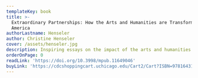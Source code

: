 ```yaml
---
templateKey: book
title: >-
  Extraordinary Partnerships: How the Arts and Humanities are Transforming
  America
authorLastname: Henseler
author: Christine Henseler
cover: /assets/henseler.jpg
description: Inspiring essays on the impact of the arts and humanities on our communities.
orderOnPage: 0
readLink: 'https://doi.org/10.3998/mpub.11649046'
buyLink: 'https://cdcshoppingcart.uchicago.edu/Cart2/Cart?ISBN=9781643150093&PRESS=lever'
---
```

